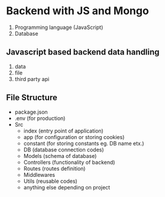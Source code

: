 # Backend with JS and Mongo

1. Programming language (JavaScript)
2. Database

## Javascript based backend data handling

1. data
2. file
3. third party api

## File Structure

- package.json
- .env (for production)
- Src
  - index (entry point of application)
  - app (for configuration or storing cookies)
  - constant (for storing constants eg. DB name etx.)
  - DB (database connection codes)
  - Models (schema of database)
  - Controllers (functionality of backend)
  - Routes (routes definition)
  - Middlewares
  - Utils (reusable codes)
  - anything else depending on project

